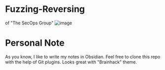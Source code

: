 # Fuzzing-Reversing
of "The SecOps Group"
![image](https://github.com/user-attachments/assets/40cc6abb-cef5-485a-98c9-e40d28aa15d4)


# Personal Note
As you know, I like to write my notes in Obsidian. Feel free to clone this repo with the help of Git plugins. Looks great with "Brainhack" theme.
